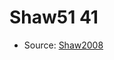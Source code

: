 <a name="material" />

# Shaw51 41
<script type="application/ld+json">
  {
    "@context": "https://schema.org/",
    "@type": "ChemicalSubstance",
    "http://purl.org/dc/terms/conformsTo":
      {
        "@type": "CreativeWork",
        "@id": "https://bioschemas.org/profiles/ChemicalSubstance/0.4-RELEASE/"
      },
    "@id": "https://egonw.github.io/nanowiki/nanowiki71.html#material",
    "name": "Shaw51 41",
    "sameAs": "http://127.0.0.1/mediawiki/index.php/Special:URIResolver/Shaw51_41"
  }
</script>


* Source: [Shaw2008](Shaw2008.md)
